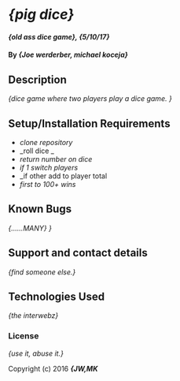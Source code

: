 # _{pig dice}_

#### _{old ass dice game}, {5/10/17}_

#### By _**{Joe werderber, michael koceja}**_

## Description

_{dice game where two players play a dice game. }_

## Setup/Installation Requirements

* _clone repository_
* _roll dice _
* _return number on dice_
* _if 1 switch players_
* _if other add to player total
* _first to 100+ wins_




## Known Bugs

_{......MANY} }_

## Support and contact details

_{find someone else.}_

## Technologies Used

_{the interwebz}_

### License

*{use it, abuse it.}*

Copyright (c) 2016 **_{JW,MK_**
